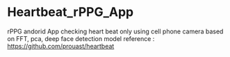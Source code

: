 # Heartbeat_rPPG_App
rPPG andorid App
checking heart beat only using cell phone camera 
based on FFT, pca, deep face detection model
reference : https://github.com/prouast/heartbeat
